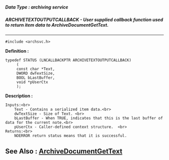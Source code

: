 ##### Data Type : archiving service
##### ARCHIVETEXTOUTPUTCALLBACK - User supplied callback function used to return item data to ArchiveDocumentGetText.
---
```
#include <archsvc.h>
```

**Definition :**
```
typedef STATUS (LNCALLBACKPTR ARCHIVETEXTOUTPUTCALLBACK)
	 (
	 const char *Text,
	 DWORD dwTextSize,
	 BOOL bLastBuffer, 
	 void *pUserCtx
	 );
```

**Description :**

	Inputs:<br>
		Text - Contains a serialized item data.<br>
		dwTextSize - Size of Text. <br>
		bLastBuffer - When TRUE, indicates that this is the last buffer of data for the current note.<br>
		pUserCtx - Caller-defined context structure.  <br>
	Returns:<br>
		NOERROR return status means that it is successful.


**See Also :**
[ArchiveDocumentGetText](/domino-c-api-docs/reference/Func/ArchiveDocumentGetText)
---
